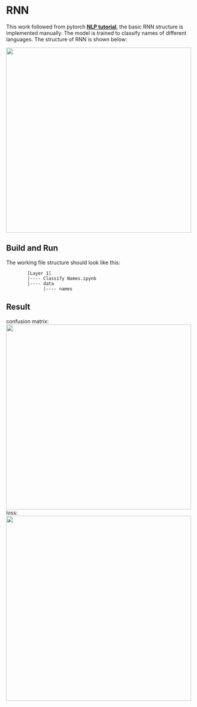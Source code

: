 # RNN
This work followed from pytorch **[NLP tutorial](https://pytorch.org/tutorials/intermediate/char_rnn_classification_tutorial.html)**, the basic RNN structure is implemented manually. The model is trained to classify names of different languages. The structure of RNN is shown below:<br/>

<img src="https://github.com/Xinrui-Fang/HCI-ML-with-Code/blob/master/Sequential/RNN/img/rnn.png" width = "500"  alt="" align=center /><br/>

## Build and Run
The working file structure should look like this:
```
        [Layer 1]
        |---- Classify Names.ipynb
        |---- data
              |---- names
```

## Result

confusion matrix:<br/>
<img src="https://github.com/Xinrui-Fang/HCI-ML-with-Code/blob/master/Sequential/RNN/img/confusion_matrix.jpg" width = "500"  alt="" align=center /><br/>
loss:<br/>
<img src="https://github.com/Xinrui-Fang/HCI-ML-with-Code/blob/master/Sequential/RNN/img/loss.jpg" width = "500"  alt="" align=center /><br/>
